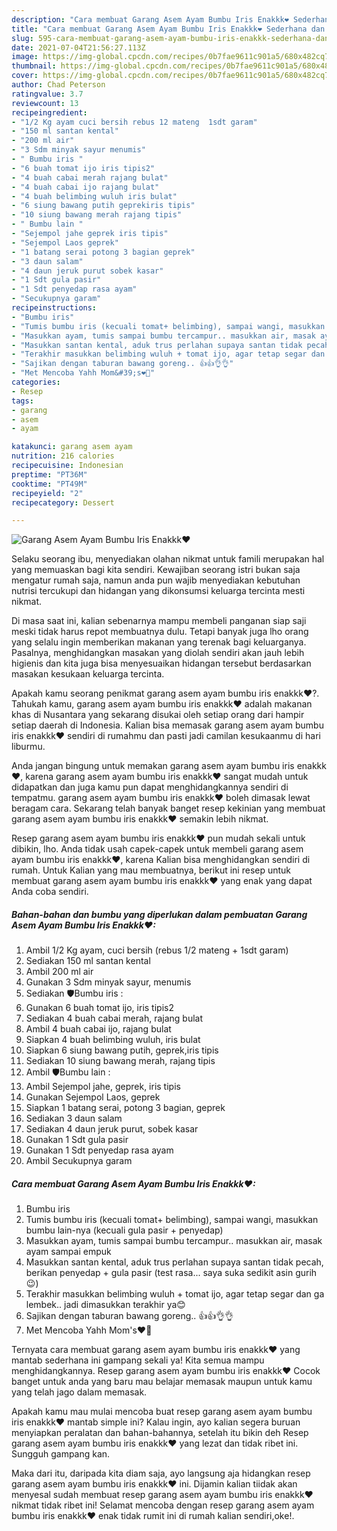 ```yaml
---
description: "Cara membuat Garang Asem Ayam Bumbu Iris Enakkk❤ Sederhana dan Mudah Dibuat"
title: "Cara membuat Garang Asem Ayam Bumbu Iris Enakkk❤ Sederhana dan Mudah Dibuat"
slug: 595-cara-membuat-garang-asem-ayam-bumbu-iris-enakkk-sederhana-dan-mudah-dibuat
date: 2021-07-04T21:56:27.113Z
image: https://img-global.cpcdn.com/recipes/0b7fae9611c901a5/680x482cq70/garang-asem-ayam-bumbu-iris-enakkk❤-foto-resep-utama.jpg
thumbnail: https://img-global.cpcdn.com/recipes/0b7fae9611c901a5/680x482cq70/garang-asem-ayam-bumbu-iris-enakkk❤-foto-resep-utama.jpg
cover: https://img-global.cpcdn.com/recipes/0b7fae9611c901a5/680x482cq70/garang-asem-ayam-bumbu-iris-enakkk❤-foto-resep-utama.jpg
author: Chad Peterson
ratingvalue: 3.7
reviewcount: 13
recipeingredient:
- "1/2 Kg ayam cuci bersih rebus 12 mateng  1sdt garam"
- "150 ml santan kental"
- "200 ml air"
- "3 Sdm minyak sayur menumis"
- " Bumbu iris "
- "6 buah tomat ijo iris tipis2"
- "4 buah cabai merah rajang bulat"
- "4 buah cabai ijo rajang bulat"
- "4 buah belimbing wuluh iris bulat"
- "6 siung bawang putih geprekiris tipis"
- "10 siung bawang merah rajang tipis"
- " Bumbu lain "
- "Sejempol jahe geprek iris tipis"
- "Sejempol Laos geprek"
- "1 batang serai potong 3 bagian geprek"
- "3 daun salam"
- "4 daun jeruk purut sobek kasar"
- "1 Sdt gula pasir"
- "1 Sdt penyedap rasa ayam"
- "Secukupnya garam"
recipeinstructions:
- "Bumbu iris"
- "Tumis bumbu iris (kecuali tomat+ belimbing), sampai wangi, masukkan bumbu lain-nya (kecuali gula pasir + penyedap)"
- "Masukkan ayam, tumis sampai bumbu tercampur.. masukkan air, masak ayam sampai empuk"
- "Masukkan santan kental, aduk trus perlahan supaya santan tidak pecah, berikan penyedap + gula pasir (test rasa... saya suka sedikit asin gurih 😉)"
- "Terakhir masukkan belimbing wuluh + tomat ijo, agar tetap segar dan ga lembek.. jadi dimasukkan terakhir ya😊"
- "Sajikan dengan taburan bawang goreng.. 👍👍👌👌"
- "Met Mencoba Yahh Mom&#39;s❤💋"
categories:
- Resep
tags:
- garang
- asem
- ayam

katakunci: garang asem ayam 
nutrition: 216 calories
recipecuisine: Indonesian
preptime: "PT36M"
cooktime: "PT49M"
recipeyield: "2"
recipecategory: Dessert

---
```



![Garang Asem Ayam Bumbu Iris Enakkk❤](https://img-global.cpcdn.com/recipes/0b7fae9611c901a5/680x482cq70/garang-asem-ayam-bumbu-iris-enakkk❤-foto-resep-utama.jpg)

Selaku seorang ibu, menyediakan olahan nikmat untuk famili merupakan hal yang memuaskan bagi kita sendiri. Kewajiban seorang istri bukan saja mengatur rumah saja, namun anda pun wajib menyediakan kebutuhan nutrisi tercukupi dan hidangan yang dikonsumsi keluarga tercinta mesti nikmat.

Di masa  saat ini, kalian sebenarnya mampu membeli panganan siap saji meski tidak harus repot membuatnya dulu. Tetapi banyak juga lho orang yang selalu ingin memberikan makanan yang terenak bagi keluarganya. Pasalnya, menghidangkan masakan yang diolah sendiri akan jauh lebih higienis dan kita juga bisa menyesuaikan hidangan tersebut berdasarkan masakan kesukaan keluarga tercinta. 



Apakah kamu seorang penikmat garang asem ayam bumbu iris enakkk❤?. Tahukah kamu, garang asem ayam bumbu iris enakkk❤ adalah makanan khas di Nusantara yang sekarang disukai oleh setiap orang dari hampir setiap daerah di Indonesia. Kalian bisa memasak garang asem ayam bumbu iris enakkk❤ sendiri di rumahmu dan pasti jadi camilan kesukaanmu di hari liburmu.

Anda jangan bingung untuk memakan garang asem ayam bumbu iris enakkk❤, karena garang asem ayam bumbu iris enakkk❤ sangat mudah untuk didapatkan dan juga kamu pun dapat menghidangkannya sendiri di tempatmu. garang asem ayam bumbu iris enakkk❤ boleh dimasak lewat beragam cara. Sekarang telah banyak banget resep kekinian yang membuat garang asem ayam bumbu iris enakkk❤ semakin lebih nikmat.

Resep garang asem ayam bumbu iris enakkk❤ pun mudah sekali untuk dibikin, lho. Anda tidak usah capek-capek untuk membeli garang asem ayam bumbu iris enakkk❤, karena Kalian bisa menghidangkan sendiri di rumah. Untuk Kalian yang mau membuatnya, berikut ini resep untuk membuat garang asem ayam bumbu iris enakkk❤ yang enak yang dapat Anda coba sendiri.

<!--inarticleads1-->

##### Bahan-bahan dan bumbu yang diperlukan dalam pembuatan Garang Asem Ayam Bumbu Iris Enakkk❤:

1. Ambil 1/2 Kg ayam, cuci bersih (rebus 1/2 mateng + 1sdt garam)
1. Sediakan 150 ml santan kental
1. Ambil 200 ml air
1. Gunakan 3 Sdm minyak sayur, menumis
1. Sediakan  🛡Bumbu iris :
1. Gunakan 6 buah tomat ijo, iris tipis2
1. Sediakan 4 buah cabai merah, rajang bulat
1. Ambil 4 buah cabai ijo, rajang bulat
1. Siapkan 4 buah belimbing wuluh, iris bulat
1. Siapkan 6 siung bawang putih, geprek,iris tipis
1. Sediakan 10 siung bawang merah, rajang tipis
1. Ambil  🛡Bumbu lain :
1. Ambil Sejempol jahe, geprek, iris tipis
1. Gunakan Sejempol Laos, geprek
1. Siapkan 1 batang serai, potong 3 bagian, geprek
1. Sediakan 3 daun salam
1. Sediakan 4 daun jeruk purut, sobek kasar
1. Gunakan 1 Sdt gula pasir
1. Gunakan 1 Sdt penyedap rasa ayam
1. Ambil Secukupnya garam




<!--inarticleads2-->

##### Cara membuat Garang Asem Ayam Bumbu Iris Enakkk❤:

1. Bumbu iris
1. Tumis bumbu iris (kecuali tomat+ belimbing), sampai wangi, masukkan bumbu lain-nya (kecuali gula pasir + penyedap)
1. Masukkan ayam, tumis sampai bumbu tercampur.. masukkan air, masak ayam sampai empuk
1. Masukkan santan kental, aduk trus perlahan supaya santan tidak pecah, berikan penyedap + gula pasir (test rasa... saya suka sedikit asin gurih 😉)
1. Terakhir masukkan belimbing wuluh + tomat ijo, agar tetap segar dan ga lembek.. jadi dimasukkan terakhir ya😊
1. Sajikan dengan taburan bawang goreng.. 👍👍👌👌
1. Met Mencoba Yahh Mom&#39;s❤💋




Ternyata cara membuat garang asem ayam bumbu iris enakkk❤ yang mantab sederhana ini gampang sekali ya! Kita semua mampu menghidangkannya. Resep garang asem ayam bumbu iris enakkk❤ Cocok banget untuk anda yang baru mau belajar memasak maupun untuk kamu yang telah jago dalam memasak.

Apakah kamu mau mulai mencoba buat resep garang asem ayam bumbu iris enakkk❤ mantab simple ini? Kalau ingin, ayo kalian segera buruan menyiapkan peralatan dan bahan-bahannya, setelah itu bikin deh Resep garang asem ayam bumbu iris enakkk❤ yang lezat dan tidak ribet ini. Sungguh gampang kan. 

Maka dari itu, daripada kita diam saja, ayo langsung aja hidangkan resep garang asem ayam bumbu iris enakkk❤ ini. Dijamin kalian tiidak akan menyesal sudah membuat resep garang asem ayam bumbu iris enakkk❤ nikmat tidak ribet ini! Selamat mencoba dengan resep garang asem ayam bumbu iris enakkk❤ enak tidak rumit ini di rumah kalian sendiri,oke!.


